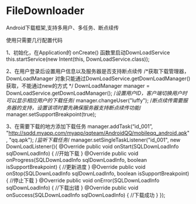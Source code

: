 # FileDownloader
Android下载框架,支持多用户、多任务、断点续传

使用只需要几行配置代码

1、初始化，在Application的 onCreate() 函数里启动DownLoadService
    this.startService(new Intent(this, DownLoadService.class));
    
2、在用户登录后设置用户信息以及服务器是否支持断点续传
   /*获取下载管理器，DownLoadManager 对象只能通过DownLoadService.getDownLoadManager()获取，不能通过new的方式 */
   DownLoadManager manager = DownLoadService.getDownLoadManager();
   /*设置用户ID，客户端切换用户时可以显示相应用户的下载任务*/
   manager.changeUser("luffy");
   /*断点续传需要服务器的支持，设置该项时要先确保服务器支持断点续传功能*/
   manager.setSupportBreakpoint(true);
   
3、在需要下载的地方添加下载任务
  manager.addTask(“id_001”, "http://sqdd.myapp.com/myapp/qqteam/AndroidQQ/mobileqq_android.apk", "qq.apk");
   /*监听下载任务*/
  manager.setSingleTaskListener("id_001", new DownLoadListener(){
      @Override
      public void onStart(SQLDownLoadInfo sqlDownLoadInfo) {
        //开始下载
     }
      @Override
     public void onProgress(SQLDownLoadInfo sqlDownLoadInfo, boolean isSupportBreakpoint) {
        //更新进度
     }
      @Override
     public void onStop(SQLDownLoadInfo sqlDownLoadInfo, boolean isSupportBreakpoint) {
         //停止下载
     }
     @Override
     public void onError(SQLDownLoadInfo sqlDownLoadInfo) {
         //下载出错
     }
     @Override
     public void onSuccess(SQLDownLoadInfo sqlDownLoadInfo) {
         //下载成功
     }
  });

  
